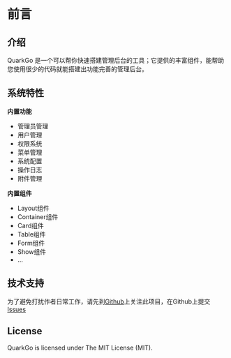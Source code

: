 # 前言

## 介绍
QuarkGo 是一个可以帮你快速搭建管理后台的工具；它提供的丰富组件，能帮助您使用很少的代码就能搭建出功能完善的管理后台。

## 系统特性

**内置功能**
* 管理员管理
* 用户管理
* 权限系统
* 菜单管理
* 系统配置
* 操作日志
* 附件管理

**内置组件**
* Layout组件
* Container组件
* Card组件
* Table组件
* Form组件
* Show组件
* ...

## 技术支持
为了避免打扰作者日常工作，请先到[Github](https://github.com/quarkcloudio/quark-go)上关注此项目，在Github上提交[Issues](https://github.com/quarkcloudio/quark-go/v2/issues)

## License
QuarkGo is licensed under The MIT License (MIT).